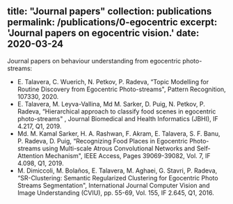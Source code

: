 title: "Journal papers"
collection: publications
permalink: /publications/0-egocentric
excerpt: 'Journal papers on egocentric vision.'
date: 2020-03-24
---

Journal papers on behaviour understanding from egocentric photo-streams:

* E. Talavera, C. Wuerich, N. Petkov, P. Radeva, “Topic Modelling for Routine Discovery from Egocentric Photo-streams", Pattern Recognition, 107330, 2020.
* E. Talavera, M. Leyva-Vallina, Md M. Sarker, D. Puig, N. Petkov, P. Radeva, “Hierarchical approach to classify food scenes in egocentric photo-streams" , Journal Biomedical and Health Informatics (JBHI), IF 4.217, Q1, 2019.
* Md. M. Kamal Sarker, H. A. Rashwan, F. Akram, E. Talavera, S. F. Banu, P. Radeva, D. Puig, “Recognizing Food Places in Egocentric Photo-streams using Multi-scale Atrous Convolutional Networks and Self-Attention Mechanism", IEEE Access,  Pages 39069-39082, Vol. 7, IF 4.098, Q1, 2019.
* M. Dimiccoli, M. Bolaños, E. Talavera, M. Aghaei, G. Stavri, P. Radeva, “SR-Clustering: Semantic Regularized Clustering for Egocentric Photo Streams Segmentation",  International Journal Computer Vision and Image Understanding (CVIU), pp.  55-69, Vol. 155, IF 2.645, Q1, 2016.

